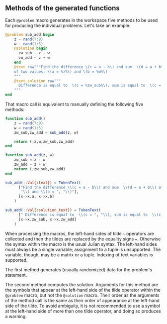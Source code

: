 ## Methods of the generated functions

Each `@problem` macro generates in the workspace five methods to be used for
producing the individual problems. Let's take an example:
```julia
@problem sub_add begin
    z ~ rand(7:9)
    w ~ rand(1:5)
    @solution begin
      zw_sub ~ z - w
      zw_add ~ z + w
    end
    @text raw"""Find the difference \(c = a - b\) and sum  \(d = a + b\)
    of two values: \(a = %z%\) and \(b = %w%\)
    """
    @text_solution raw"""
      Difference is equal to  \(c = %zw_sub%\), sum is equal to  \(c = %zw_add%\)
    """
end
```

That macro call is equivalent to manually defining the following five methods:

```julia
function sub_add() 
    z = rand(7:9)
    w = rand(1:5)
    zw_sub,zw_add = sub_add(z, w)

    return (;z,w,zw_sub,zw_add)
end

function sub_add(z, w)
    zw_sub = z - w
    zw_add = z + w
    return (;zw_sub,zw_add)
end

sub_add(::Val{:text}) = TokenText(
      ["Find the difference \\(c = a - b\\) and sum  \\(d = a + b\\) of two values: \\(a = ",
       "\\) and \\(b = ", "\\)"],
      [x->x.a, x->x.b]
    )

sub_add(::Val{:solution_text}) = TokenText(
      [" Difference is equal to  \\(c = ", "\\), sum is equal to  \\(c = ", "\\)"],
      [x->x.zw_sub, x->x.zw_add]
    )

```
When processing the macros, the left-hand sides of tilde `~` operators are collected
and then the tildes are replaced by the equality signs `=`. Otherwise the syntax
within the macro is the usual Julian syntax. The left-hand sides must always
be a single variable; assignment to a tuple is unsupported. The variable, though,
may be a matrix or a tuple. Indexing of text variables is supported.

The first method generates (usually randomized) data for the problem's statement.

The second method computes the solution. Arguments for this method are the symbols that 
appear at the left-hand side of the tilde operator within the `@problem` macro,
but not the `@solution` macro. Their order as the arguments of the method call is the same
as their order of appearance at the left-hand side of the tilde. 
To avoid ambiguity, it is not recommended to use a symbol at the left-hand side
of more than one tilde operator, and doing so produces a warning.

